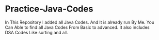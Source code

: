 # Practice-Java-Codes
In This Repository I added all Java Codes. And It is already run By Me. You Can Able to find all Java Codes From Basic to advanced. It also includes DSA Codes Like sorting and all.
